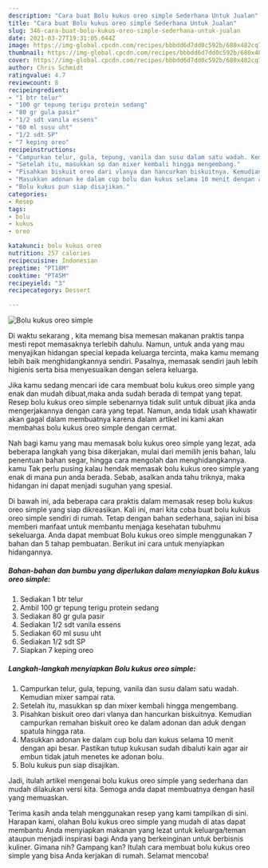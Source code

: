 ```yaml
---
description: "Cara buat Bolu kukus oreo simple Sederhana Untuk Jualan"
title: "Cara buat Bolu kukus oreo simple Sederhana Untuk Jualan"
slug: 346-cara-buat-bolu-kukus-oreo-simple-sederhana-untuk-jualan
date: 2021-03-27T19:31:05.644Z
image: https://img-global.cpcdn.com/recipes/bbbdd6d7dd0c592b/680x482cq70/bolu-kukus-oreo-simple-foto-resep-utama.jpg
thumbnail: https://img-global.cpcdn.com/recipes/bbbdd6d7dd0c592b/680x482cq70/bolu-kukus-oreo-simple-foto-resep-utama.jpg
cover: https://img-global.cpcdn.com/recipes/bbbdd6d7dd0c592b/680x482cq70/bolu-kukus-oreo-simple-foto-resep-utama.jpg
author: Chris Schmidt
ratingvalue: 4.7
reviewcount: 8
recipeingredient:
- "1 btr telur"
- "100 gr tepung terigu protein sedang"
- "80 gr gula pasir"
- "1/2 sdt vanila essens"
- "60 ml susu uht"
- "1/2 sdt SP"
- "7 keping oreo"
recipeinstructions:
- "Campurkan telur, gula, tepung, vanila dan susu dalam satu wadah. Kemudian mixer sampai rata."
- "Setelah itu, masukkan sp dan mixer kembali hingga mengembang."
- "Pisahkan biskuit oreo dari vlanya dan hancurkan biskuitnya. Kemudian campurkan remahan biskuit oreo ke dalam adonan dan aduk dengan spatula hingga rata."
- "Masukkan adonan ke dalam cup bolu dan kukus selama 10 menit dengan api besar. Pastikan tutup kukusan sudah dibaluti kain agar air embun tidak jatuh menetes ke adonan bolu."
- "Bolu kukus pun siap disajikan."
categories:
- Resep
tags:
- bolu
- kukus
- oreo

katakunci: bolu kukus oreo 
nutrition: 257 calories
recipecuisine: Indonesian
preptime: "PT18M"
cooktime: "PT45M"
recipeyield: "3"
recipecategory: Dessert

---
```



![Bolu kukus oreo simple](https://img-global.cpcdn.com/recipes/bbbdd6d7dd0c592b/680x482cq70/bolu-kukus-oreo-simple-foto-resep-utama.jpg)

Di waktu  sekarang , kita memang bisa memesan makanan praktis tanpa mesti repot memasaknya terlebih dahulu. Namun, untuk anda yang mau menyajikan hidangan special kepada keluarga tercinta, maka kamu memang lebih baik menghidangkannya sendiri. Pasalnya, memasak sendiri jauh lebih higienis serta bisa menyesuaikan dengan selera keluarga.

Jika kamu sedang mencari ide cara membuat bolu kukus oreo simple yang enak dan mudah dibuat,maka anda sudah berada di tempat yang tepat. Resep bolu kukus oreo simple  sebenarnya tidak sulit untuk dibuat jika anda mengerjakannya dengan cara yang tepat. Namun, anda tidak usah khawatir akan gagal dalam membuatnya 
karena dalam artikel ini kami akan membahas bolu kukus oreo simple dengan cermat.  



Nah bagi kamu yang mau memasak bolu kukus oreo simple yang lezat, ada beberapa langkah yang bisa dikerjakan, mulai dari memilih jenis bahan, lalu penentuan bahan segar, hingga cara mengolah dan menghidangkannya. kamu Tak perlu pusing kalau hendak memasak bolu kukus oreo simple yang enak di mana pun anda berada. Sebab, asalkan anda  tahu triknya, maka hidangan ini dapat menjadi suguhan yang spesial.

Di bawah ini, ada beberapa cara praktis  dalam memasak resep bolu kukus oreo simple yang siap dikreasikan. Kali ini, mari kita coba buat bolu kukus oreo simple sendiri di rumah. Tetap dengan bahan sederhana, sajian ini bisa memberi manfaat untuk membantu menjaga kesehatan tubuhmu sekeluarga. Anda dapat membuat Bolu kukus oreo simple menggunakan 7 bahan dan 5 tahap pembuatan. Berikut ini cara untuk menyiapkan hidangannya.

<!--inarticleads1-->

##### Bahan-bahan dan bumbu yang diperlukan dalam menyiapkan Bolu kukus oreo simple:

1. Sediakan 1 btr telur
1. Ambil 100 gr tepung terigu protein sedang
1. Sediakan 80 gr gula pasir
1. Sediakan 1/2 sdt vanila essens
1. Sediakan 60 ml susu uht
1. Sediakan 1/2 sdt SP
1. Siapkan 7 keping oreo




<!--inarticleads2-->

##### Langkah-langkah menyiapkan Bolu kukus oreo simple:

1. Campurkan telur, gula, tepung, vanila dan susu dalam satu wadah. Kemudian mixer sampai rata.
1. Setelah itu, masukkan sp dan mixer kembali hingga mengembang.
1. Pisahkan biskuit oreo dari vlanya dan hancurkan biskuitnya. Kemudian campurkan remahan biskuit oreo ke dalam adonan dan aduk dengan spatula hingga rata.
1. Masukkan adonan ke dalam cup bolu dan kukus selama 10 menit dengan api besar. Pastikan tutup kukusan sudah dibaluti kain agar air embun tidak jatuh menetes ke adonan bolu.
1. Bolu kukus pun siap disajikan.




Jadi, itulah artikel mengenai  bolu kukus oreo simple  yang sederhana dan mudah dilakukan versi kita. Semoga anda dapat membuatnya dengan hasil yang memuaskan. 

Terima kasih anda telah menggunakan resep yang kami tampilkan di sini. Harapan kami, olahan  Bolu kukus oreo simple yang mudah di atas dapat membantu Anda menyiapkan makanan yang lezat untuk keluarga/teman ataupun menjadi inspirasi bagi Anda yang berkeinginan untuk berbisnis kuliner. Gimana nih? Gampang kan? Itulah cara membuat bolu kukus oreo simple yang bisa Anda kerjakan di rumah. Selamat mencoba!


